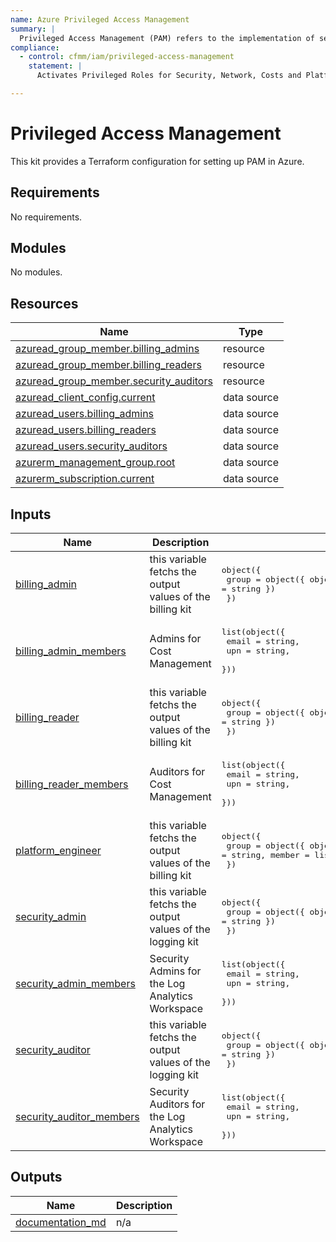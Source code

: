 ```yaml
---
name: Azure Privileged Access Management
summary: |
  Privileged Access Management (PAM) refers to the implementation of security measures and best practices to control and monitor access to critical resources within cloud platforms. For cloud foundation teams, it is about safeguarding administrative roles that enable access to core infrastructure, ensuring the security, compliance, and visibility needed to oversee application teams' cloud usage.
compliance:
  - control: cfmm/iam/privileged-access-management
    statement: |
      Activates Privileged Roles for Security, Network, Costs and Platform.

---
```


# Privileged Access Management

This kit provides a Terraform configuration for setting up PAM in Azure.

<!-- BEGIN_TF_DOCS -->
## Requirements

No requirements.

## Modules

No modules.

## Resources

| Name | Type |
|------|------|
| [azuread_group_member.billing_admins](https://registry.terraform.io/providers/hashicorp/azuread/latest/docs/resources/group_member) | resource |
| [azuread_group_member.billing_readers](https://registry.terraform.io/providers/hashicorp/azuread/latest/docs/resources/group_member) | resource |
| [azuread_group_member.security_auditors](https://registry.terraform.io/providers/hashicorp/azuread/latest/docs/resources/group_member) | resource |
| [azuread_client_config.current](https://registry.terraform.io/providers/hashicorp/azuread/latest/docs/data-sources/client_config) | data source |
| [azuread_users.billing_admins](https://registry.terraform.io/providers/hashicorp/azuread/latest/docs/data-sources/users) | data source |
| [azuread_users.billing_readers](https://registry.terraform.io/providers/hashicorp/azuread/latest/docs/data-sources/users) | data source |
| [azuread_users.security_auditors](https://registry.terraform.io/providers/hashicorp/azuread/latest/docs/data-sources/users) | data source |
| [azurerm_management_group.root](https://registry.terraform.io/providers/hashicorp/azurerm/latest/docs/data-sources/management_group) | data source |
| [azurerm_subscription.current](https://registry.terraform.io/providers/hashicorp/azurerm/latest/docs/data-sources/subscription) | data source |

## Inputs

| Name | Description | Type | Default | Required |
|------|-------------|------|---------|:--------:|
| <a name="input_billing_admin"></a> [billing\_admin](#input\_billing\_admin) | this variable fetchs the output values of the billing kit | <pre>object({<br>    group = object({ object_id = string, display_name = string })<br>  })</pre> | n/a | yes |
| <a name="input_billing_admin_members"></a> [billing\_admin\_members](#input\_billing\_admin\_members) | Admins for Cost Management | <pre>list(object({<br>    email = string,<br>    upn   = string,<br>  }))</pre> | n/a | yes |
| <a name="input_billing_reader"></a> [billing\_reader](#input\_billing\_reader) | this variable fetchs the output values of the billing kit | <pre>object({<br>    group = object({ object_id = string, display_name = string })<br>  })</pre> | n/a | yes |
| <a name="input_billing_reader_members"></a> [billing\_reader\_members](#input\_billing\_reader\_members) | Auditors for Cost Management | <pre>list(object({<br>    email = string,<br>    upn   = string,<br>  }))</pre> | n/a | yes |
| <a name="input_platform_engineer"></a> [platform\_engineer](#input\_platform\_engineer) | this variable fetchs the output values of the billing kit | <pre>object({<br>    group = object({ object_id = string, display_name = string, member = list(string) })<br>  })</pre> | n/a | yes |
| <a name="input_security_admin"></a> [security\_admin](#input\_security\_admin) | this variable fetchs the output values of the logging kit | <pre>object({<br>    group = object({ object_id = string, display_name = string })<br>  })</pre> | n/a | yes |
| <a name="input_security_admin_members"></a> [security\_admin\_members](#input\_security\_admin\_members) | Security Admins for the Log Analytics Workspace | <pre>list(object({<br>    email = string,<br>    upn   = string,<br>  }))</pre> | n/a | yes |
| <a name="input_security_auditor"></a> [security\_auditor](#input\_security\_auditor) | this variable fetchs the output values of the logging kit | <pre>object({<br>    group = object({ object_id = string, display_name = string })<br>  })</pre> | n/a | yes |
| <a name="input_security_auditor_members"></a> [security\_auditor\_members](#input\_security\_auditor\_members) | Security Auditors for the Log Analytics Workspace | <pre>list(object({<br>    email = string,<br>    upn   = string,<br>  }))</pre> | n/a | yes |

## Outputs

| Name | Description |
|------|-------------|
| <a name="output_documentation_md"></a> [documentation\_md](#output\_documentation\_md) | n/a |
<!-- END_TF_DOCS -->
